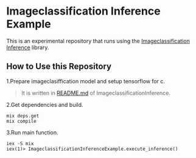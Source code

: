 # Imageclassification Inference Example
This is an experimental repository that runs using the [Imageclassification Inference](https://github.com/ghelia/deep-alchemy/imageclassification_inference) library.


## How to Use this Repository

1.Prepare imageclasiffication model and setup tensorflow for c.
> It is written in [README.md](https://github.com/ghelia/deep-alchemy/imageclassification_inference#imageclassificationinference) of ImageclassificationInference.

2.Get dependencies and build.
```
mix deps.get
mix compile
```

3.Run main function.
```
iex -S mix
iex(1)> ImageclassificationInferenceExample.execute_inference()
```
